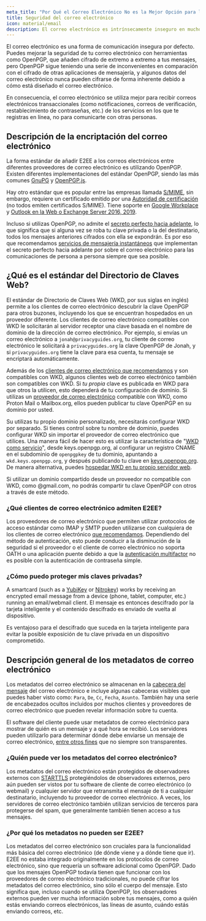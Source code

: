 ```yaml
---
meta_title: "Por Qué el Correo Electrónico No es la Mejor Opción para la Privacidad y la Seguridad - Privacy Guides"
title: Seguridad del correo electrónico
icon: material/email
description: El correo electrónico es intrínsecamente inseguro en muchos aspectos, y éstas son algunas de las razones por las que no es nuestra primera opción para las comunicaciones seguras.
---
```


El correo electrónico es una forma de comunicación insegura por defecto. Puedes mejorar la seguridad de tu correo electrónico con herramientas como OpenPGP, que añaden cifrado de extremo a extremo a tus mensajes, pero OpenPGP sigue teniendo una serie de inconvenientes en comparación con el cifrado de otras aplicaciones de mensajería, y algunos datos del correo electrónico nunca pueden cifrarse de forma inherente debido a cómo está diseñado el correo electrónico.

En consecuencia, el correo electrónico se utiliza mejor para recibir correos electrónicos transaccionales (como notificaciones, correos de verificación, restablecimiento de contraseñas, etc.) de los servicios en los que te registras en línea, no para comunicarte con otras personas.

## Descripción de la encriptación del correo electrónico

La forma estándar de añadir E2EE a los correos electrónicos entre diferentes proveedores de correo electrónico es utilizando OpenPGP. Existen diferentes implementaciones del estándar OpenPGP, siendo las más comunes [GnuPG](https://es.wikipedia.org/wiki/GNU_Privacy_Guard) y [OpenPGP.js](https://openpgpjs.org).

Hay otro estándar que es popular entre las empresas llamada [S/MIME](https://es.wikipedia.org/wiki/S/MIME), sin embargo, requiere un certificado emitido por una [Autoridad de certificación](https://es.wikipedia.org/wiki/Autoridad_de_certificaci%C3%B3n) (no todos emiten certificados S/MIME). Tiene soporte en [Google Workplace](https://support.google.com/a/topic/9061730) y [Outlook en la Web o Exchange Server 2016, 2019](https://support.office.com/article/encrypt-messages-by-using-s-mime-in-outlook-on-the-web-878c79fc-7088-4b39-966f-14512658f480).

Incluso si utilizas OpenPGP, no admite el [secreto perfecto hacia adelante](https://es.wikipedia.org/wiki/Perfect_forward_secrecy), lo que significa que si alguna vez se roba tu clave privada o la del destinatario, todos los mensajes anteriores cifrados con ella se expondrán. Es por eso que recomendamos [servicios de mensajería instantáneos](../real-time-communication.md) que implementan el secreto perfecto hacia adelante por sobre el correo electrónico para las comunicaciones de persona a persona siempre que sea posible.

## ¿Qué es el estándar del Directorio de Claves Web?

El estándar de Directorio de Claves Web (WKD, por sus siglas en inglés) permite a los clientes de correo electrónico descubrir la clave OpenPGP para otros buzones, incluyendo los que se encuentran hospedados en un proveedor diferente. Los clientes de correo electrónico compatibles con WKD le solicitarán al servidor receptor una clave basada en el nombre de dominio de la dirección de correo electrónico. Por ejemplo, si envías un correo electrónico a `jonah@privacyguides.org`, tu cliente de correo electrónico le solicitará a `privacyguides.org` la clave OpenPGP de Jonah, y si `privacyguides.org` tiene la clave para esa cuenta, tu mensaje se encriptará automáticamente.

Además de los [clientes de correo electrónico que recomendamos](../email-clients.md) y son compatibles con WKD, algunos clientes web de correo electrónico también son compatibles con WKD. Si *tu propia* clave es publicada en WKD para que otros la utilicen, esto dependerá de tu configuración de dominio. Si utilizas un [proveedor de correo electrónico](../email.md#openpgp-compatible-services) compatible con WKD, como Proton Mail o Mailbox.org, ellos pueden publicar tu clave OpenPGP en su dominio por usted.

Su utilizas tu propio dominio personalizado, necesitarás configurar WKD por separado. Si tienes control sobre tu nombre de dominio, puedes configurar WKD sin importar el proveedor de correo electrónico que utilices. Una manera fácil de hacer esto es utilizar la característica de "[WKD como servicio](https://keys.openpgp.org/about/usage#wkd-as-a-service)", desde keys.openpgp.org, al configurar un registro CNAME en el subdominio de `openpgpkey` de tu dominio, apuntando a `wkd.keys.openpgp.org`, y después publicando tu clave en [keys.openpgp.org](https://keys.openpgp.org). De manera alternativa, puedes [hospedar WKD en tu propio servidor web](https://wiki.gnupg.org/WKDHosting).

Si utilizar un dominio compartido desde un proveedor no compatible con WKD, como @gmail.com, no podrás compartir tu clave OpenPGP con otros a través de este método.

### ¿Qué clientes de correo electrónico admiten E2EE?

Los proveedores de correo electrónico que permiten utilizar protocolos de acceso estándar como IMAP y SMTP pueden utilizarse con cualquiera de los clientes de correo electrónico [que recomendamos](../email-clients.md). Dependiendo del método de autenticación, esto puede conducir a la disminución de la seguridad si el proveedor o el cliente de correo electrónico no soporta OATH o una aplicación puente debido a que la [autenticación multifactor](multi-factor-authentication.md) no es posible con la autenticación de contraseña simple.

### ¿Cómo puedo proteger mis claves privadas?

A smartcard (such as a [YubiKey](https://support.yubico.com/hc/articles/360013790259-Using-Your-YubiKey-with-OpenPGP) or [Nitrokey](../multi-factor-authentication.md#nitrokey)) works by receiving an encrypted email message from a device (phone, tablet, computer, etc.) running an email/webmail client. El mensaje es entonces descifrado por la tarjeta inteligente y el contenido descifrado es enviado de vuelta al dispositivo.

Es ventajoso para el descifrado que suceda en la tarjeta inteligente para evitar la posible exposición de tu clave privada en un dispositivo comprometido.

## Descripción general de los metadatos de correo electrónico

Los metadatos del correo electrónico se almacenan en la [cabecera del mensaje](https://es.wikipedia.org/wiki/Correo_electr%C3%B3nico#Escritura_del_mensaje) del correo electrónico e incluye algunas cabeceras visibles que puedes haber visto como: `Para`, `De`, `Cc`, `Fecha`, `Asunto`. También hay una serie de encabezados ocultos incluidos por muchos clientes y proveedores de correo electrónico que pueden revelar información sobre tu cuenta.

El software del cliente puede usar metadatos de correo electrónico para mostrar de quién es un mensaje y a qué hora se recibió. Los servidores pueden utilizarlo para determinar dónde debe enviarse un mensaje de correo electrónico, [entre otros fines](https://es.wikipedia.org/wiki/Correo_electr%C3%B3nico#Escritura_del_mensaje) que no siempre son transparentes.

### ¿Quién puede ver los metadatos del correo electrónico?

Los metadatos del correo electrónico están protegidos de observadores externos con [STARTTLS](https://es.wikipedia.org/wiki/STARTTLS) protegiéndolos de observadores externos, pero aún pueden ser vistos por tu software de cliente de correo electrónico (o webmail) y cualquier servidor que retransmita el mensaje de ti a cualquier destinatario, incluyendo tu proveedor de correo electrónico. A veces, los servidores de correo electrónico también utilizan servicios de terceros para protegerse del spam, que generalmente también tienen acceso a tus mensajes.

### ¿Por qué los metadatos no pueden ser E2EE?

Los metadatos del correo electrónico son cruciales para la funcionalidad más básica del correo electrónico (de dónde viene y a dónde tiene que ir). E2EE no estaba integrado originalmente en los protocolos de correo electrónico, sino que requería un software adicional como OpenPGP. Dado que los mensajes OpenPGP todavía tienen que funcionar con los proveedores de correo electrónico tradicionales, no puede cifrar los metadatos del correo electrónico, sino sólo el cuerpo del mensaje. Esto significa que, incluso cuando se utiliza OpenPGP, los observadores externos pueden ver mucha información sobre tus mensajes, como a quién estás enviando correos electrónicos, las líneas de asunto, cuándo estás enviando correos, etc.
